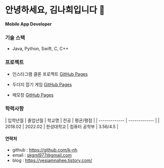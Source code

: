 # 안녕하세요, 김나희입니다 :wave:
**Mobile App Developer**


### 기술 스택
- Java, Python, Swift, C, C++


### 프로젝트

- 인스타그램 클론 프로젝트
[GitHub Pages](https://github.com/k-nh/android-InstagramClone)

- 두더지 잡기 게임
[GitHub Pages](https://github.com/k-nh/android-MoleCatching)

- 메모장
[GitHub Pages](https://github.com/k-nh/android-Notepad)

### 학력사항
| 입학년월 | 졸업년월 | 학교명 | 전공 | 평균/평점 |
| ------------- | ------------- |
| 2018.02  | 2022.02 | 한성대학교 | 컴퓨터 공학부  | 3.56/4.5 |



#### 연락처
- github : https://github.com/k-nh
- email : skgml977@gmail.com
- blog : https://yesiamnahee.tistory.com/ 